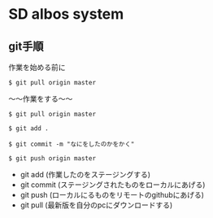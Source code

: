 # SD albos system

## git手順

作業を始める前に

`$ git pull origin master`

～～作業をする～～


```
$ git pull origin master

$ git add .

$ git commit -m "なにをしたのかをかく"

$ git push origin master
```

- git add (作業したのをステージングする)
- git commit (ステージングされたものをローカルにあげる)
- git push (ローカルにるものをリモートのgithubにあげる)
- git pull (最新版を自分のpcにダウンロードする)
